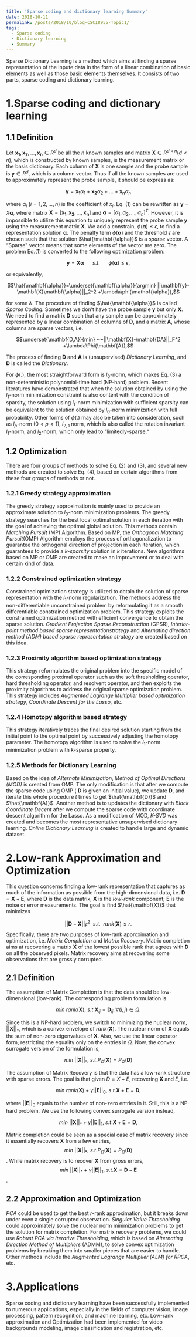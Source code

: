 ```yaml
---
title: 'Sparse coding and dictionary learning Summary'
date: 2018-10-11
permalink: /posts/2018/10/blog-CSCI8955-Topic1/
tags:
  - Sparse coding
  - Dictionary learning
  - Summary
---
```


Sparse Dictionary Learning is a method which aims at finding a sparse
representation of the inpute data in the form of a linear combination of
basic elements as well as those basic elements themselves. It consists
of two parts, sparse coding and dictionary learning.

1.Sparse coding and dictionary learning
=====================================

1.1 Definition
----------

Let $\mathbf{x_1},\mathbf{x_2},...,\mathbf{x_n} \in R^d$ be all the $n$ known
samples and matrix $\mathbf{X} \in R^{d\times n} (d<n)$, which is
constructed by known samples, is the measurement matrix or the basis
dictionary. Each column of $\mathbf{X}$ is one sample and the probe sample
is $\mathbf{y} \in R^d$, which is a column vector. Thus if all the known
samples are used to approximately represent the probe sample, it should
be express as:

$$\mathbf{y} = \mathbf{x_1}\alpha_1+\mathbf{x_2}\alpha_2+...+\mathbf{x_n}\alpha_n$$

where $\alpha_i ~(i=1,2,...,n)$ is the coefficient of $x_i$. Eq. (1) can
be rewritten as $\mathbf{y}=X\mathbf{\alpha}$, where matrix
$\mathbf{X}=[\mathbf{x_1},\mathbf{x_2},...,\mathbf{x_n}]$ and
$\mathbf{\alpha}=[\alpha_1,\alpha_2,...,\alpha_n]^T$. However, it is
impossible to utilize this equation to uniquely represent the probe
sample $\mathbf{y}$ using the measurement matrix $\mathbf{X}$. We add a
constrain, $\phi(\mathbf{\alpha})\leq \epsilon$, to find a representation
solution $\mathbf{\alpha}$. The penalty term $\phi(\mathbf{\alpha})$ and the
threshold $\epsilon$ are chosen such that the solution
$\hat{\mathbf{\alpha}}$ is a *sparse* vector. A “Sparse" vector means that
some elements of the vector are zero. The problem Eq.(1) is converted to
the following optimization problem:

$$\mathbf{y}=\mathbf{X}\mathbf{\alpha} ~~~~~~ s.t.~~~~~~  \phi(\mathbf{\alpha})\leq \epsilon,$$

or equivalently,

$$\hat{\mathbf{\alpha}}=\underset{\mathbf{\alpha}}{argmin} ||\mathbf{y}-\mathbf{X}\mathbf{\alpha}||_2^2 +\lambda\phi(\mathbf{\alpha}),$$

for some $\lambda$. The procedure of finding $\hat{\mathbf{\alpha}}$ is
called *Sparse Coding*. Sometimes we don’t have the probe sample
$\mathbf{y}$ but only $\mathbf{X}$. We need to find a matrix $\mathbf{D}$ such that
any sample can be approximately represented by a linear combination of
columns of $\mathbf{D}$, and a matrix $\mathbf{A}$, whose columns are sparse
vectors, i.e.

$$\underset{\mathbf{D,A}}{min} ~~||\mathbf{X}-\mathbf{DA}||_F^2 +\lambda\Phi(\mathbf{A}),$$

The process of finding $\mathbf{D}$ and $\mathbf{A}$ is (unsupervised)
*Dictionary Learning*, and $\mathbf{D}$ is called the *Dictionary*.

For $\phi(.)$, the most straightforward form is $l_0$-norm, which makes
Eq. (3) a non-deterministic polynomial-time hard (NP-hard) problem.
Recent literatures have demonstrated that when the solution obtained by
using the $l_1$-norm minimization constraint is also content with the
condition of sparsity, the solution using $l_1$-norm minimization with
sufficient sparsity can be equivalent to the solution obtained by
$l_0$-norm minimization with full probability. Other forms of $\phi(.)$
may also be taken into consideration, such as $l_p$-norm $(0<p<1)$,
$l_{2,1}$ norm, which is also called the rotation invariant $l_1$-norm,
and $l_2$-norm, which only lead to “limitedly-sparse.“

1.2 Optimization
------------

There are four groups of methods to solve Eq. (2) and (3), and several
new methods are created to solve Eq. (4), based on certain algorithms
from these four groups of methods or not.

### 1.2.1 Greedy strategy approximation

The greedy strategy approximation is mainly used to provide an
approximate solution to $l_0$-norm minimization problems. The greedy
strategy searches for the best local optimal solution in each iteration
with the goal of achieving the optimal global solution. This methods
contain *Matching Pursuit* (MP) Algorithm. Based on MP, the *Orthogonal
Matching Pursuit*(OMP) Algorithm employs the process of
orthogonalization to guarantee the orthogonal direction of projection in
each iteration, which guarantees to provide a *k-sparsity* solution in
$k$ iterations. New algorithms based on MP or OMP are created to make an
improvement or to deal with certain kind of data.

### 1.2.2 Constrained optimization strategy

Constrained optimization strategy is utilized to obtain the solution of
sparse representation with the $l_1$-norm regularization. The methods
address the non-differentiable unconstrained problem by reformulating it
as a smooth differentiable constrained optimization problem. This
strategy exploits the constrained optimization method with efficient
convergence to obtain the sparse solution. *Gradient Projection Sparse
Reconstruction* (GPSR), *Interior-point method based sparse
representationstrategy* and *Alternating direction method (ADM) based
sparse representation strategy* are created based on this idea.

### 1.2.3 Proximity algorithm based optimization strategy

This strategy reformulates the original problem into the specific model
of the corresponding proximal operator such as the soft thresholding
operator, hard thresholding operator, and resolvent operator, and then
exploits the proximity algorithms to address the original sparse
optimization problem. This strategy includes *Augmented Lagrange
Multiplier based optimization strategy*, *Coordinate Descent for the
Lasso*, etc.

### 1.2.4 Homotopy algorithm based strategy

This strategy iteratively traces the final desired solution starting
from the initial point to the optimal point by successively adjusting
the homotopy parameter. The homotopy algorithm is used to solve the
$l_1$-norm minimization problem with $k$-sparse property.

### 1.2.5 Methods for Dictionary Learning

Based on the idea of *Alternate Minimization*, *Method of Optimal
Directions (MOD)* is created from OMP. The only modification is that
after we compute the sparse code using OMP ( $\mathbf{D}$ is given an
initial value), we update $\mathbf{D}$, and iterate this whole procedure $t$
times to get $\hat{\mathbf{D}}$ and $\hat{\mathbf{A}}$. Another method is to
updates the dictionary with *Block Coordinate Decent* after we compute
the sparse code with coordinate descent algorithm for the Lasso. As a
modification of MOD, *K-SVD* was created and becomes the most
representative unsupervised dictionary learning. *Online Dictionary
Learning* is created to handle large and dynamic dataset.

2.Low-rank Approximation and Optimization
=======================================

This question concerns finding a low-rank representation that captures
as much of the information as possible from the high-dimensional data,
i.e. $\mathbf{D}=\mathbf{X}+\mathbf{E}$, where $\mathbf{D}$ is the data matrix, $\mathbf{X}$
is the *low-rank* component; $\mathbf{E}$ is the noise or error
measurements. The goal is find $\hat{\mathbf{X}}$ that minimizes

$$||\mathbf{D}-\mathbf{X}||_F^2~~s.t. ~~ rank(\mathbf{X})\leq r.$$
 Specifically,
there are two purposes of low-rank approximation and optimization, i.e.
*Matrix Completion* and *Matrix Recovery*. Matrix completion aims at
recovering a matrix $\mathbf{X}$ of the lowest possible rank that agrees
with $\mathbf{D}$ on all the observed pixels. Matrix recovery aims at
recovering some observations that are grossly corrupted.

2.1 Definition
----------

The assumption of Matrix Completion is that the data should be
low-dimensional (low-rank). The corresponding problem formulation is

$$min ~rank(\mathbf{X}), ~s.t. \mathbf{X}_{ij} = \mathbf{D}_{ij}, \forall(i,j)\in \Omega.$$

Since this is a NP-hard problem, we switch to minimizing the nuclear
norm, $||\mathbf{X}||_*$, which is a convex envelope of $rank(\mathbf{X})$. The
nuclear norm of $\mathbf{X}$ equals the sum of non-zero eigenvalues of
$\mathbf{X}$. Also, we use the linear operator form, restricting the
equality only on the entries in $\Omega$. Now, the convex surrogate
version of the formulation is,

$$min ~||\mathbf{X}||_*, ~s.t. P_{\Omega}(\mathbf{X}) = P_{\Omega}(\mathbf{D})$$

The assumption of Matrix Recovery is that the data has a low-rank
structure with sparse errors. The goal is that given $D=X+E$, recovering
$\mathbf{X}$ and $E$, i.e.

$$min ~rank(\mathbf{X})+\gamma||\mathbf{E}||_0, ~s.t. \mathbf{X}+\mathbf{E}=\mathbf{D},$$

where $||\mathbf{E}||_0$ equals to the number of non-zero entries in it.
Still, this is a NP-hard problem. We use the following convex surrogate
version instead,

$$min ~||\mathbf{X}||_*+\gamma||\mathbf{E}||_1, ~s.t. \mathbf{X}+\mathbf{E}=\mathbf{D},$$

Matrix completion could be seen as a special case of matrix recovery
since it essentially recovers $\mathbf{X}$ from a few entries, $$min ~||\mathbf{X}||_*, ~s.t. P_{\Omega}(\mathbf{X}) = P_{\Omega}(\mathbf{D})$$. While matrix recovery is to recover $\mathbf{X}$ from gross errors, $$min ~||\mathbf{X}||_*+\gamma||\mathbf{E}||_1, ~s.t. \mathbf{X}=\mathbf{D}-\mathbf{E}$$.

2.2 Approximation and Optimization
------------------------------

*PCA* could be used to get the best $r$-rank approximation, but it
breaks down under even a single corrupted observation. *Singular Value
Thresholding* could approximately solve the nuclear norm minimization
problems to get the solution for matrix completion. For matrix recovery
problems, we could use *Robust PCA via Iterative Thresholding*, which is
based on *Alternating Direction Method of Multipliers* (ADMM), to solve
convex optimization problems by breaking them into smaller pieces that
are easier to handle. Other methods include the *Augmented Lagrange
Multiplier (ALM) for RPCA*, etc.

3.Applications
============

Sparse coding and dictionary learning have been successfully implemented
to numerous applications, especially in the fields of computer vision,
image processing, pattern recognition, and machine learning, etc.
Low-rank approximation and Optimization had been implemented for video
backgrounds modeling, image classification and registration, etc.
